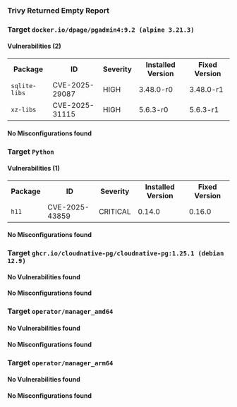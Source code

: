 
<h3>Trivy Returned Empty Report</h3>

<h3>Target <code>docker.io/dpage/pgadmin4:9.2 (alpine 3.21.3)</code></h3>
<h4>Vulnerabilities (2)</h4>
<table>
    <tr>
        <th>Package</th>
        <th>ID</th>
        <th>Severity</th>
        <th>Installed Version</th>
        <th>Fixed Version</th>
    </tr>
    <tr>
        <td><code>sqlite-libs</code></td>
        <td>CVE-2025-29087</td>
        <td>HIGH</td>
        <td>3.48.0-r0</td>
        <td>3.48.0-r1</td>
    </tr>
    <tr>
        <td><code>xz-libs</code></td>
        <td>CVE-2025-31115</td>
        <td>HIGH</td>
        <td>5.6.3-r0</td>
        <td>5.6.3-r1</td>
    </tr>
</table>
<h4>No Misconfigurations found</h4>
<h3>Target <code>Python</code></h3>
<h4>Vulnerabilities (1)</h4>
<table>
    <tr>
        <th>Package</th>
        <th>ID</th>
        <th>Severity</th>
        <th>Installed Version</th>
        <th>Fixed Version</th>
    </tr>
    <tr>
        <td><code>h11</code></td>
        <td>CVE-2025-43859</td>
        <td>CRITICAL</td>
        <td>0.14.0</td>
        <td>0.16.0</td>
    </tr>
</table>
<h4>No Misconfigurations found</h4>

<h3>Target <code>ghcr.io/cloudnative-pg/cloudnative-pg:1.25.1 (debian 12.9)</code></h3>
<h4>No Vulnerabilities found</h4>
<h4>No Misconfigurations found</h4>
<h3>Target <code>operator/manager_amd64</code></h3>
<h4>No Vulnerabilities found</h4>
<h4>No Misconfigurations found</h4>
<h3>Target <code>operator/manager_arm64</code></h3>
<h4>No Vulnerabilities found</h4>
<h4>No Misconfigurations found</h4>
